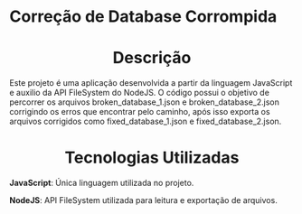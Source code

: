 <h1>Correção de Database Corrompida</h1>
<a><h1 align='center'>Descrição</h1></a>
<p>Este projeto é uma aplicação desenvolvida a partir da linguagem JavaScript e auxilio da API FileSystem do NodeJS. O código possui o objetivo de percorrer os arquivos broken_database_1.json e broken_database_2.json
	corrigindo os erros que encontrar pelo caminho, após isso exporta os arquivos corrigidos como fixed_database_1.json e fixed_database_2.json.
</p>
<a></a><h1 align='center'>Tecnologias Utilizadas</h1></a>
<p><strong>JavaScript</strong>: Única linguagem utilizada no projeto.</p>
<p><strong>NodeJS</strong>: API FileSystem utilizada para leitura e exportação de arquivos.</p>
